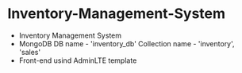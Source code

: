# Inventory-Management-System
* Inventory Management System
* MongoDB DB name - 'inventory_db' Collection name - 'inventory', 'sales'
* Front-end usind AdminLTE template
